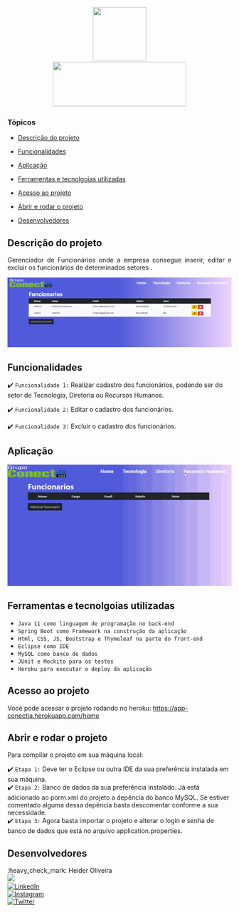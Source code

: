 <p align="center">

<img src="https://media.giphy.com/media/M9gbBd9nbDrOTu1Mqx/giphy.gif" width="120" height="120"/>
 <br>
<img src="http://img.shields.io/static/v1?label=STATUS%20DO%20PROJETO&message=CONCLUIDO&color=GREEN&style=for-the-badge" width="300" height="100"/>
</p>

### Tópicos 

- [Descrição do projeto](#descrição-do-projeto)

- [Funcionalidades](#funcionalidades)

- [Aplicação](#aplicação)

- [Ferramentas e tecnolgoias utilizadas](#ferramentas-e-tecnolgoias-utilizadas)

- [Acesso ao projeto](#acesso-ao-projeto)

- [Abrir e rodar o projeto](#abrir-e-rodar-o-projeto)

- [Desenvolvedores](#desenvolvedores)

## Descrição do projeto 

<p align="justify">
Gerenciador de Funcionários onde a empresa consegue inserir, editar e excluir os funcionários de determinados setores .
 
![](https://raw.githubusercontent.com/Heider1988/gerenciador-funcionarios/main/Screenshot_1.png)

</p>



## Funcionalidades

:heavy_check_mark: `Funcionalidade 1:` Realizar cadastro dos funcionários, podendo ser do setor de Tecnologia, Diretoria ou Recursos Humanos.

:heavy_check_mark: `Funcionalidade 2:` Editar o cadastro dos funcionários.

:heavy_check_mark: `Funcionalidade 3:` Excluir o cadastro dos funcionários.

## Aplicação

<div align="center">

 ![](https://raw.githubusercontent.com/Heider1988/gerenciador-funcionarios/main/crud-conectja.gif)

</div>

###

## Ferramentas e tecnolgoias utilizadas

- ``Java 11 como linguagem de programação no back-end``
- ``Spring Boot como Framework na construção da aplicação``
- ``Html, CSS, JS, Bootstrap e Thymeleaf na parte do front-end``
- ``Eclipse como IDE``
- ``MySQL como banco de dados``
- ``JUnit e Mockito para os testes``
- ``Heroku para executar o deploy da aplicação``

###


## Acesso ao projeto

Você pode acessar o projeto rodando no heroku: https://app-conectja.herokuapp.com/home

## Abrir e rodar o projeto

Para compilar o projeto em sua máquina local:

:heavy_check_mark: `Etapa 1:` Deve ter o Eclipse ou outra IDE da sua preferência instalada em sua máquina.
</br>
:heavy_check_mark: `Etapa 2:` Banco de dados da sua preferência instalado. Já está adicionado ao porm.xml do projeto a depência do banco MySQL. Se estiver comentado alguma dessa depência basta descomentar conforme a sua necessidade.
</br>
:heavy_check_mark: `Etapa 3:` Agora basta importar o projeto e alterar o login e senha de banco de dados que está no arquivo application.properties.

## Desenvolvedores
<div id="badges">
 :heavy_check_mark: Heider Oliveira 
 <br>
  <img src="https://avatars.githubusercontent.com/u/33627744?v=4" width=130>
 <br>
  <a target="_blank" href="https://www.linkedin.com/in/heider1988/">
    <img src="https://img.shields.io/badge/LinkedIn-blue?style=for-the-badge&logo=linkedin&logoColor=white" alt="LinkedIn"/ width="130">
  </a>
 <br>
  <a target="_blank" href="https://www.instagram.com/heider.oliveira/">
  <img src="https://img.shields.io/badge/Instagram-blue?style=for-the-badge&logo=instagram&logoColor=white" alt="Instagram"/ width="130">
  </a>
 <br>
  <a target="_blank" href="https://twitter.com/heideroliver">
    <img src="https://img.shields.io/badge/Twitter-blue?style=for-the-badge&logo=twitter&logoColor=white" alt="Twitter"/ width="130">
  </a>
</div>
